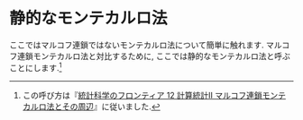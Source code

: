 # 静的なモンテカルロ法

ここではマルコフ連鎖ではないモンテカルロ法について簡単に触れます. マルコフ連鎖モンテカルロ法と対比するために, ここでは静的なモンテカルロ法と呼ぶことにします.[^1]


[^1]: この呼び方は『[統計科学のフロンティア 12 計算統計II マルコフ連鎖モンテカルロ法とその周辺][iba]』に従いました.

[iba]: https://www.amazon.co.jp/dp/400730789X
